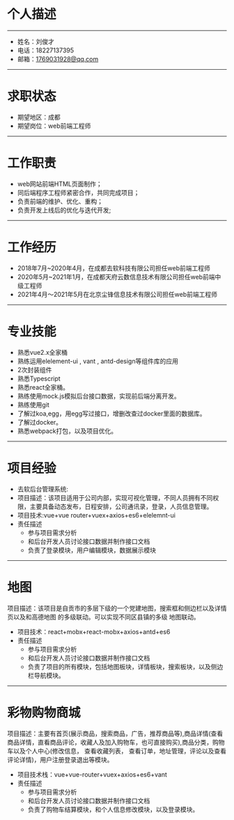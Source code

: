 # 个人描述
---
* 姓名：刘俊才
* 电话：18227137395
* 邮箱：1769031928@qq.com	
---
# 求职状态
* 期望地区：成都
* 期望岗位：web前端工程师
---
# 工作职责
* web网站前端HTML页面制作；
* 同后端程序工程师紧密合作，共同完成项目；
* 负责前端的维护、优化、重构；
* 负责开发上线后的优化与迭代开发;
---
# 工作经历
* 2018年7月~2020年4月，在成都去软科技有限公司担任web前端工程师
* 2020年5月~2021年1月，在成都天府云数信息技术有限公司担任web前端中级工程师
* 2021年4月～2021年5月在北京尘锋信息技术有限公司担任web前端工程师
---
# 专业技能
* 熟悉vue2.x全家桶
* 熟练运用elelement-ui , vant , antd-design等组件库的应用
* 2次封装组件
* 熟悉Typescript
* 熟悉react全家桶。
* 熟练使用mock.js模拟后台接口数据，实现前后端分离开发。
* 熟练使用git
* 了解过koa,egg，用egg写过接口，增删改查过docker里面的数据库。
* 了解过docker。
* 熟悉webpack打包，以及项目优化。
---
# 项目经验
* 去软后台管理系统:
* 项目描述：该项目适用于公司内部，实现可视化管理，不同人员拥有不同权限，主要具备动态发布，日程安排，公司通讯录，登录，人员信息管理。
* 项目技术:vue+vue router+vuex+axios+es6+elelemnt-ui
* 责任描述
  * 参与项目需求分析
  * 和后台开发人员讨论接口数据并制作接口文档
  * 负责了登录模块，用户编辑模块，数据展示模块
---
# 地图
项目描述：该项目是自贡市的多层下级的一个党建地图，搜索框和侧边栏以及详情页以及和高德地图
的多级联动。可以实现不同区县镇的多级 地图联动。
* 项目技术：react+mobx+react-mobx+axios+antd+es6
* 责任描述
  * 参与项目需求分析
  * 和后台开发人员讨论接口数据并制作接口文档
  * 负责了项目的所有模块，包括地图板块，详情板块，搜索板块，以及侧边栏导航模块。
---
# 彩物购物商城
项目描述：主要有首页(展示商品，搜索商品，广告，推荐商品等),商品详情(查看商品详情，直看商品评论，收藏人及加入购物车，也可直接购买),商品分类，购物车以及个人中心(修改信息， 查看收藏列表， 查看订单，地址管理，评论以及查看评论详情)，用户注册登录退出等模块。
* 项目技术栈：vue+vue-router+vuex+axios+es6+vant 
* 责任描述
  * 参与项目需求分析
  * 和后台开发人员讨论接口数据并制作接口文档
  * 负责了购物车结算模块，和个人信息修改模块，以及登录模块。

